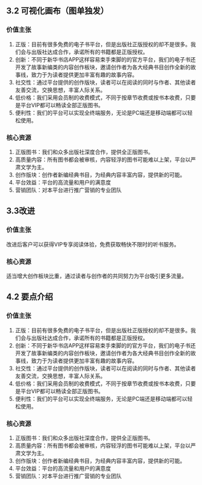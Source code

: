## 3.2 可视化画布（图单独发）

### 价值主张

1. 正版：目前有很多免费的电子书平台，但是出版社正版授权的却不是很多。我们会与出版社达成合作，承诺所有的书籍都是正版授权。
2. 创新：不同于新华书店APP这样容易束手束脚的的官方平台，我们的电子书还开发了故事新编类的内容创作板块，邀请创作者为各大经典书目创作全新的故事线，致力于为读者提供更加丰富有趣的故事内容。
3. 社交性：通过平台提供的创作版块，读者可以在阅读的同时与作者、其他读者友善交流，交换思想，丰富人际关系。
4. 低价格：我们采用会员制的收费模式，不同于按章节收费或按书本收费，只要是平台VIP都可以畅读全部正版图书。
5. 便利性：我们的平台可以实现全终端服务，无论是PC端还是移动端都可以轻松使用。

### 核心资源

1. 正版图书：我们和众多出版社深度合作，提供全正版图书。
2. 高质量内容：所有图书都会被审核，内容轻浮的图书可能难以上架，平台以严肃文学为主。
3. 创作版块：创作者新编经典书目，为经典内容丰富内容，提供新的可能。
4. 平台效益：平台的高流量和用户的满意度
5. 营销团队：对本平台进行推广营销的专业团队



## 3.3改进

### 价值主张

改进后客户可以获得VIP专享阅读体验，免费获取畅快不限时的听书服务。

### 核心资源

适当增大创作板块比重，通过读者与创作者的共同努力为平台吸引更多流量。



## 4.2 要点介绍

### 价值主张

1. 正版：目前有很多免费的电子书平台，但是出版社正版授权的却不是很多。我们会与出版社达成合作，承诺所有的书籍都是正版授权。
2. 创新：不同于新华书店APP这样容易束手束脚的的官方平台，我们的电子书还开发了故事新编类的内容创作板块，邀请创作者为各大经典书目创作全新的故事线，致力于为读者提供更加丰富有趣的故事内容。
3. 社交性：通过平台提供的创作版块，读者可以在阅读的同时与作者、其他读者友善交流，交换思想，丰富人际关系。
4. 低价格：我们采用会员制的收费模式，不同于按章节收费或按书本收费，只要是平台VIP都可以畅读全部正版图书。
5. 便利性：我们的平台可以实现全终端服务，无论是PC端还是移动端都可以轻松使用。

### 核心资源

1. 正版图书：我们和众多出版社深度合作，提供全正版图书。
2. 高质量内容：所有图书都会被审核，内容轻浮的图书可能难以上架，平台以严肃文学为主。
3. 创作版块：创作者新编经典书目，为经典内容丰富内容，提供新的可能。
4. 平台效益：平台的高流量和用户的满意度
5. 营销团队：对本平台进行推广营销的专业团队
